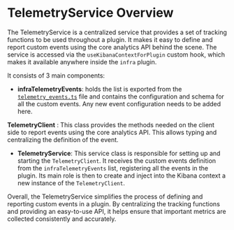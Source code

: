 # TelemetryService Overview

The TelemetryService is a centralized service that provides a set of tracking functions to be used throughout a plugin. It makes it easy to define and report custom events using the core analytics API behind the scene.
The service is accessed via the `useKibanaContextForPlugin` custom hook, which makes it available anywhere inside the `infra` plugin.

It consists of 3 main components:

- **infraTelemetryEvents**: holds the list is exported from the [`telemetry_events.ts`](../../public/services/telemetry/telemetry_events.ts) file and contains the configuration and schema for all the custom events. Any new event configuration needs to be added here.

**TelemetryClient** : This class provides the methods needed on the client side to report events using the core analytics API. This allows typing and centralizing the definition of the event.

- **TelemetryService**: This service class is responsible for setting up and starting the `TelemetryClient`.
It receives the custom events definition from the `infraTelemetryEvents` list, registering all the events in the plugin. Its main role is then to create and inject into the Kibana context a new instance of the `TelemetryClient`. 

Overall, the TelemetryService simplifies the process of defining and reporting custom events in a plugin. By centralizing the tracking functions and providing an easy-to-use API, it helps ensure that important metrics are collected consistently and accurately.